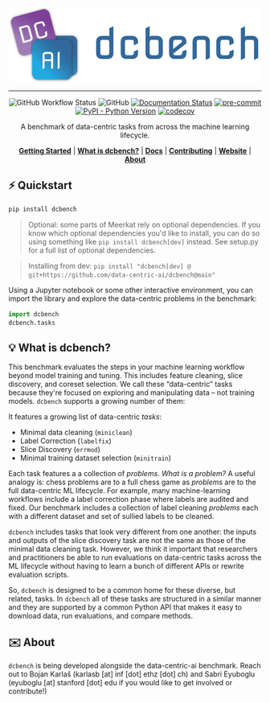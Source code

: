 
<div align="center">
    <img src="docs/assets/banner.png" height=150 alt="banner"/>

-----
![GitHub Workflow Status](https://img.shields.io/github/workflow/status/data-centric-ai/dcbench/CI)
![GitHub](https://img.shields.io/github/license/data-centric-ai/dcbench)
[![Documentation Status](https://readthedocs.org/projects/dcbench/badge/?version=latest)](https://dcbench.readthedocs.io/en/latest/?badge=latest)
[![pre-commit](https://img.shields.io/badge/pre--commit-enabled-brightgreen?logo=pre-commit&logoColor=white)](https://github.com/pre-commit/pre-commit)
[![PyPI - Python Version](https://img.shields.io/pypi/pyversions/dcbench)](https://pypi.org/project/dcbench/)
[![codecov](https://codecov.io/gh/data-centric-ai/dcbench/branch/main/graph/badge.svg?token=MOLQYUSYQU)](https://codecov.io/gh/data-centric-ai/dcbench)

A benchmark of data-centric tasks from across the machine learning lifecycle.

[**Getting Started**](#%EF%B8%8F-quickstart)
| [**What is dcbench?**](#-what-is-dcbench)
| [**Docs**](https://dcbench.readthedocs.io/en/latest/index.html)
| [**Contributing**](CONTRIBUTING.md)
| [**Website**](https://www.datacentricai.cc/)
| [**About**](#%EF%B8%8F-about)
</div>


## ⚡️ Quickstart

```bash
pip install dcbench
```
> Optional: some parts of Meerkat rely on optional dependencies. If you know which optional dependencies you'd like to install, you can do so using something like `pip install dcbench[dev]` instead. See setup.py for a full list of optional dependencies.

> Installing from dev: `pip install "dcbench[dev] @ git+https://github.com/data-centric-ai/dcbench@main"`

Using a Jupyter notebook or some other interactive environment, you can import the library 
and explore the data-centric problems in the benchmark:

```python
import dcbench
dcbench.tasks
```


## 💡 What is dcbench?
This benchmark evaluates the steps in your machine learning workflow beyond model training and tuning. This includes feature cleaning, slice discovery, and coreset selection. We call these “data-centric” tasks because they're focused on exploring and manipulating data – not training models. ``dcbench`` supports a growing number of them:

It features a growing list of data-centric *tasks*:

* Minimal data cleaning (`miniclean`)
* Label Correction (`labelfix`)
* Slice Discovery (`errmod`)
* Minimal training dataset selection (`minitrain`)

Each task features a a collection of *problems*. *What is a problem?* A useful analogy is: chess problems are to a full chess game as *problems* are to the full data-centric ML lifecycle. For example, many machine-learning workflows include a label correction phase where labels are audited and fixed. Our benchmark includes a collection of label cleaning *problems* each with a different dataset and set of sullied labels to be cleaned. 


``dcbench`` includes tasks that look very different from one another: the inputs and
outputs of the slice discovery task are not the same as those of the
minimal data cleaning task. However, we think it important that
researchers and practitioners be able to run evaluations on data-centric
tasks across the ML lifecycle without having to learn a bunch of
different APIs or rewrite evaluation scripts.

So, ``dcbench`` is designed to be a common home for these diverse, but
related, tasks. In ``dcbench`` all of these tasks are structured in a
similar manner and they are supported by a common Python API that makes
it easy to download data, run evaluations, and compare methods.



## ✉️ About
`dcbench` is being developed alongside the data-centric-ai benchmark. Reach out to Bojan Karlaš (karlasb [at] inf [dot] ethz [dot] ch) and Sabri Eyuboglu (eyuboglu [at] stanford [dot] edu if you would like to get involved or contribute!)
